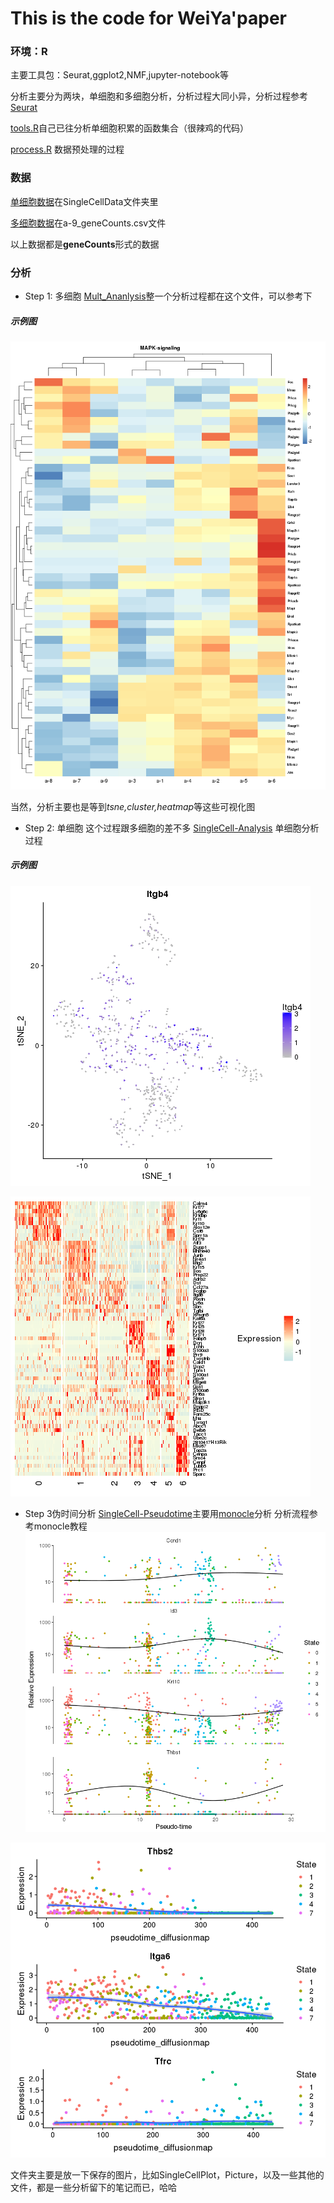 # This is the code for WeiYa'paper

### 环境：R
主要工具包：Seurat,ggplot2,NMF,jupyter-notebook等

分析主要分为两块，单细胞和多细胞分析，分析过程大同小异，分析过程参考[Seurat](https://satijalab.org/seurat/)

[tools.R](./tools.R)自己已往分析单细胞积累的函数集合（很辣鸡的代码）

[process.R](./process.R) 数据预处理的过程


### 数据
[单细胞数据](./SingleCellData)在SingleCellData文件夹里

[多细胞数据](./a-9_geneCounts.csv)在a-9_geneCounts.csv文件

以上数据都是**geneCounts**形式的数据


### 分析

* Step 1: 多细胞
[Mult_Ananlysis](./Mult_Ananlysis.ipynb)整一个分析过程都在这个文件，可以参考下

##### 示例图
![heatmap](./Picture/MAPK-signaling.png)

当然，分析主要也是等到*tsne,cluster,heatmap*等这些可视化图


* Step 2: 单细胞
这个过程跟多细胞的差不多
[SingleCell-Analysis](./SingleCell-Analysis.ipynb) 单细胞分析过程

##### 示例图
![tsne](./SingleCellPlot/Total-FeaturePlot-Itgb4.png)

![heatmap](./SingleCellPlot/Total-heatmap.png)

* Step 3伪时间分析
[SingleCell-Pseudotime](./SingleCell-Pseudotime.ipynb)主要用[monocle](https://cole-trapnell-lab.github.io/monocle-release/)分析
分析流程参考monocle教程
![demo1](./ps-1.png)

![demo2](./ps-2.png)

文件夹主要是放一下保存的图片，比如SingleCellPlot，Picture，以及一些其他的文件，都是一些分析留下的笔记而已，哈哈




